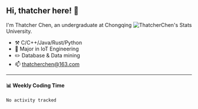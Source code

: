 ## Hi, thatcher here! :wave:

<img align="right" src="https://github-readme-stats.vercel.app/api?username=thatcherchen&title_color=333&text_color=777" alt="ThatcherChen's Stats" >

I'm Thatcher Chen, an undergraduate at Chongqing University.

- :hammer_and_pick:  C/C++/Java/Rust/Python
- :seedling:  Major in IoT Engineering
- :pencil2:  Database & Data mining
- :mailbox: thatcherchen@163.com

---

#### :bar_chart: Weekly Coding Time

<!--START_SECTION:waka-->

```txt
No activity tracked
```

<!--END_SECTION:waka-->
